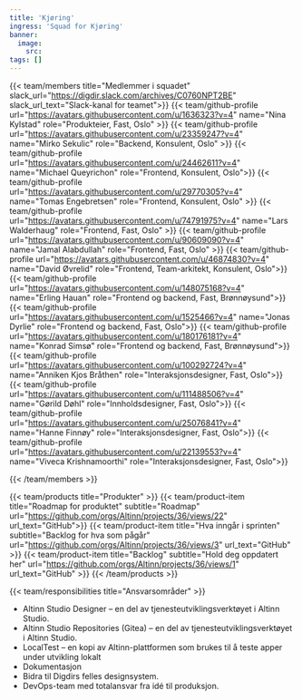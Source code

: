 ```yaml
---
title: 'Kjøring'
ingress: 'Squad for Kjøring'
banner:
  image:
    src:
tags: []
---
```


{{< team/members title="Medlemmer i squadet" slack_url="https://digdir.slack.com/archives/C0760NPT2BE" slack_url_text="Slack-kanal for teamet">}}
{{< team/github-profile url="https://avatars.githubusercontent.com/u/1636323?v=4" name="Nina Kylstad" role="Produkteier, Fast, Oslo" >}}
{{< team/github-profile url="https://avatars.githubusercontent.com/u/23359247?v=4" name="Mirko Sekulic" role="Backend, Konsulent, Oslo" >}}
{{< team/github-profile url="https://avatars.githubusercontent.com/u/24462611?v=4" name="Michael Queyrichon" role="Frontend, Konsulent, Oslo">}}
{{< team/github-profile url="https://avatars.githubusercontent.com/u/29770305?v=4" name="Tomas Engebretsen" role="Frontend, Konsulent, Oslo" >}}
{{< team/github-profile url="https://avatars.githubusercontent.com/u/74791975?v=4" name="Lars Walderhaug" role="Frontend, Fast, Oslo" >}}
{{< team/github-profile url="https://avatars.githubusercontent.com/u/90609090?v=4" name="Jamal Alabdullah" role="Frontend, Fast, Oslo" >}}
{{< team/github-profile url="https://avatars.githubusercontent.com/u/46874830?v=4" name="David Øvrelid" role="Frontend, Team-arkitekt, Konsulent, Oslo">}}
{{< team/github-profile url="https://avatars.githubusercontent.com/u/148075168?v=4" name="Erling Hauan" role="Frontend og backend, Fast, Brønnøysund">}}
{{< team/github-profile url="https://avatars.githubusercontent.com/u/1525466?v=4" name="Jonas Dyrlie" role="Frontend og backend, Fast, Oslo">}}
{{< team/github-profile url="https://avatars.githubusercontent.com/u/180176181?v=4" name="Konrad Simsø" role="Frontend og backend, Fast, Brønnøysund">}}
{{< team/github-profile url="https://avatars.githubusercontent.com/u/100292724?v=4" name="Anniken Kjos Bråthen" role="Interaksjonsdesigner, Fast, Oslo">}}
{{< team/github-profile url="https://avatars.githubusercontent.com/u/111488506?v=4" name="Gørild Døhl" role="Innholdsdesigner, Fast, Oslo">}}
{{< team/github-profile url="https://avatars.githubusercontent.com/u/25076841?v=4" name="Hanne Finnøy" role="Interaksjonsdesigner, Fast, Oslo">}}
{{< team/github-profile url="https://avatars.githubusercontent.com/u/22139553?v=4" name="Viveca Krishnamoorthi" role="Interaksjonsdesigner, Fast, Oslo">}}

{{< /team/members >}}

{{< team/products title="Produkter" >}}
{{< team/product-item title="Roadmap for produktet" subtitle="Roadmap" url="https://github.com/orgs/Altinn/projects/36/views/22" url_text="GitHub">}}
{{< team/product-item title="Hva inngår i sprinten" subtitle="Backlog for hva som pågår" url="https://github.com/orgs/Altinn/projects/36/views/3" url_text="GitHub" >}}
{{< team/product-item title="Backlog" subtitle="Hold deg oppdatert her" url="https://github.com/orgs/Altinn/projects/36/views/1" url_text="GitHub" >}}
{{< /team/products >}}

{{< team/responsibilities title="Ansvarsområder" >}}

- Altinn Studio Designer – en del av tjenesteutviklingsverktøyet i Altinn Studio.
- Altinn Studio Repositories (Gitea) – en del av tjenesteutviklingsverktøyet i Altinn Studio.
- LocalTest – en kopi av Altinn-plattformen som brukes til å teste apper under utvikling lokalt
- Dokumentasjon
- Bidra til Digdirs felles designsystem.
- DevOps-team med totalansvar fra idé til produksjon.
